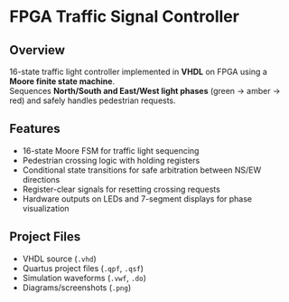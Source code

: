 # FPGA Traffic Signal Controller

## Overview
16-state traffic light controller implemented in **VHDL** on FPGA using a **Moore finite state machine**.  
Sequences **North/South and East/West light phases** (green → amber → red) and safely handles pedestrian requests.

## Features
- 16-state Moore FSM for traffic light sequencing  
- Pedestrian crossing logic with holding registers  
- Conditional state transitions for safe arbitration between NS/EW directions  
- Register-clear signals for resetting crossing requests  
- Hardware outputs on LEDs and 7-segment displays for phase visualization  

## Project Files
- VHDL source (`.vhd`)  
- Quartus project files (`.qpf`, `.qsf`)  
- Simulation waveforms (`.vwf`, `.do`)  
- Diagrams/screenshots (`.png`)  
